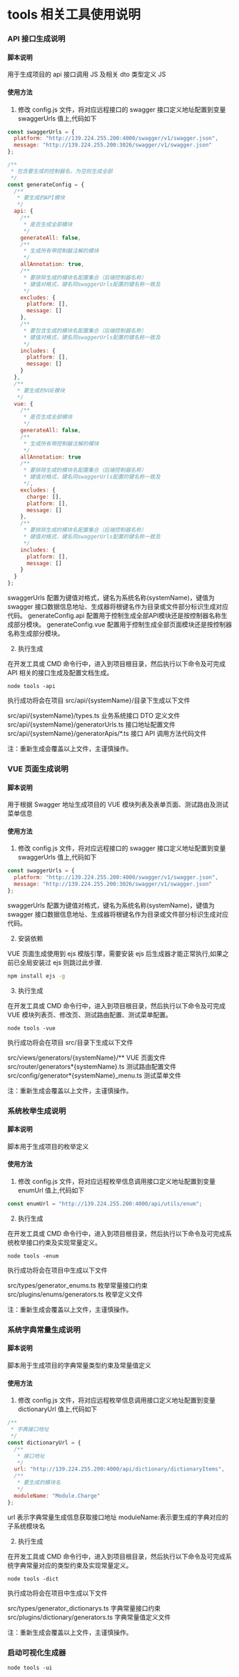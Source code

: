 # tools 相关工具使用说明

### API 接口生成说明

#### 脚本说明

用于生成项目的 api 接口调用 JS 及相关 dto 类型定义 JS

#### 使用方法

1. 修改 config.js 文件，将对应远程接口的 swagger 接口定义地址配置到变量 swaggerUrls 值上,代码如下

```js
const swaggerUrls = {
  platform: "http://139.224.255.200:4000/swagger/v1/swagger.json",
  message: "http://139.224.255.200:3026/swagger/v1/swagger.json"
};

/**
 * 包含要生成的控制器名，为空则生成全部
 */
const generateConfig = {
  /**
   * 要生成的API模块
   */
  api: {
    /**
     * 是否生成全部模块
     */
    generateAll: false,
    /**
     * 生成所有带控制器注解的模块
     */
    allAnnotation: true,
    /**
     * 要排除生成的模块名配置集合（后端控制器名称）
     * 键值对格式，键名同swaggerUrls配置的键名称一致及
     */
    excludes: {
      platform: [],
      message: []
    },
    /**
     * 要包含生成的模块名配置集合（后端控制器名称）
     * 键值对格式，键名同swaggerUrls配置的键名称一致及
     */
    includes: {
      platform: [],
      message: []
    }
  },
  /**
   * 要生成的VUE模块
   */
  vue: {
    /**
     * 是否生成全部模块
     */
    generateAll: false,
    /**
     * 生成所有带控制器注解的模块
     */
    allAnnotation: true
    /**
     * 要排除生成的模块名配置集合（后端控制器名称）
     * 键值对格式，键名同swaggerUrls配置的键名称一致及
     */,
    excludes: {
      charge: [],
      platform: [],
      message: []
    },
    /**
     * 要排除生成的模块名配置集合（后端控制器名称）
     * 键值对格式，键名同swaggerUrls配置的键名称一致及
     */
    includes: {
      platform: [],
      message: []
    }
  }
};
```

swaggerUrls 配置为键值对格式，键名为系统名称(systemName)，键值为 swagger 接口数据信息地址、生成器将根键名作为目录或文件部分标识生成对应代码。
generateConfig.api 配置用于控制生成全部API模块还是按控制器名称生成部分模块。
generateConfig.vue 配置用于控制生成全部页面模块还是按控制器名称生成部分模块。

2. 执行生成

在开发工具或 CMD 命令行中，进入到项目根目录，然后执行以下命令及可完成 API 相关的接口生成及配置文档生成。

```shell
node tools -api
```

执行成功将会在项目 src/api/{systemName}/目录下生成以下文件

src/api/{systemName}/types.ts 业务系统接口 DTO 定义文件
src/api/{systemName}/generatorUrls.ts 接口地址配置文件
src/api/{systemName}/generatorApis/\*.ts 接口 API 调用方法代码文件

注：重新生成会覆盖以上文件，主谨慎操作。

### VUE 页面生成说明

#### 脚本说明

用于根据 Swagger 地址生成项目的 VUE 模块列表及表单页面、测试路由及测试菜单信息

#### 使用方法

1. 修改 config.js 文件，将对应远程接口的 swagger 接口定义地址配置到变量 swaggerUrls 值上,代码如下

```js
const swaggerUrls = {
  platform: "http://139.224.255.200:4000/swagger/v1/swagger.json",
  message: "http://139.224.255.200:3026/swagger/v1/swagger.json"
};
```

swaggerUrls 配置为键值对格式，键名为系统名称(systemName)，键值为 swagger 接口数据信息地址、生成器将根键名作为目录或文件部分标识生成对应代码。

2. 安装依赖

VUE 页面生成使用到 ejs 模版引擎，需要安装 ejs 后生成器才能正常执行,如果之前已全局安装过 ejs 则跳过此步骤.

```bash
npm install ejs -g
```

3. 执行生成

在开发工具或 CMD 命令行中，进入到项目根目录，然后执行以下命令及可完成 VUE 模块列表页、修改页、测试路由配置、测试菜单配置。

```shell
node tools -vue
```

执行成功将会在项目 src/目录下生成以下文件

src/views/generators/{systemName}/\*\* VUE 页面文件
src/router/generators*{systemName}.ts 测试路由配置文件
src/config/generator*{systemName}\_menu.ts 测试菜单文件

注：重新生成会覆盖以上文件，主谨慎操作。

### 系统枚举生成说明

#### 脚本说明

脚本用于生成项目的枚举定义

#### 使用方法

1. 修改 config.js 文件，将对应远程枚举信息调用接口定义地址配置到变量 enumUrl 值上,代码如下

```js
const enumUrl = "http://139.224.255.200:4000/api/utils/enum";
```

2. 执行生成

在开发工具或 CMD 命令行中，进入到项目根目录，然后执行以下命令及可完成系统枚举接口约束及实现常量定义。

```shell
node tools -enum
```

执行成功将会在项目中生成以下文件

src/types/generator_enums.ts 枚举常量接口约束
src/plugins/enums/generators.ts 枚举定义文件

注：重新生成会覆盖以上文件，主谨慎操作。

### 系统字典常量生成说明

#### 脚本说明

脚本用于生成项目的字典常量类型约束及常量值定义

#### 使用方法

1. 修改 config.js 文件，将对应远程枚举信息调用接口定义地址配置到变量 dictionaryUrl 值上,代码如下

```js
/**
 * 字典接口地址
 */
const dictionaryUrl = {
  /**
   * 接口地址
   */
  url: "http://139.224.255.200:4000/api/dictionary/dictionaryItems",
  /**
   * 要生成的模块名
   */
  moduleName: "Module.Charge"
};
```

url 表示字典常量生成信息获取接口地址
moduleName:表示要生成的字典对应的子系统模块名

2. 执行生成

在开发工具或 CMD 命令行中，进入到项目根目录，然后执行以下命令及可完成系统字典常量对应的类型约束及实现常量定义。

```shell
node tools -dict
```

执行成功将会在项目中生成以下文件

src/types/generator_dictionarys.ts 字典常量接口约束
src/plugins/dictionary/generators.ts 字典常量值定义文件

注：重新生成会覆盖以上文件，主谨慎操作。

### 启动可视化生成器

```shell
node tools -ui
```
